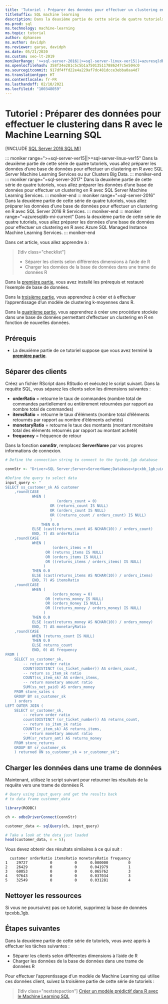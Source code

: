 ```yaml
---
title: 'Tutoriel : Préparer des données pour effectuer un clustering en R'
titleSuffix: SQL machine learning
description: Dans la deuxième partie de cette série de quatre tutoriels, vous allez préparer les données d’une base de données pour effectuer un clustering en R avec le Machine Learning SQL.
ms.prod: sql
ms.technology: machine-learning
ms.topic: tutorial
author: dphansen
ms.author: davidph
ms.reviewer: garye, davidph
ms.date: 05/21/2020
ms.custom: seo-lt-2019
monikerRange: '>=sql-server-2016||>=sql-server-linux-ver15||=azuresqldb-mi-current'
ms.openlocfilehash: 358f34e281c5c5b1a750135117886247c5e504c0
ms.sourcegitcommit: 917df4ffd22e4a229af7dc481dcce3ebba0aa4d7
ms.translationtype: HT
ms.contentlocale: fr-FR
ms.lasthandoff: 02/10/2021
ms.locfileid: "100348059"
---
```

# <a name="tutorial-prepare-data-to-perform-clustering-in-r-with-sql-machine-learning"></a>Tutoriel : Préparer des données pour effectuer le clustering dans R avec le Machine Learning SQL
[!INCLUDE [SQL Server 2016 SQL MI](../../includes/applies-to-version/sqlserver2016-asdbmi.md)]

::: moniker range=">=sql-server-ver15||>=sql-server-linux-ver15"
Dans la deuxième partie de cette série de quatre tutoriels, vous allez préparer les données d’une base de données pour effectuer un clustering en R avec SQL Server Machine Learning Services ou sur Clusters Big Data.
::: moniker-end
::: moniker range="=sql-server-2017"
Dans la deuxième partie de cette série de quatre tutoriels, vous allez préparer les données d’une base de données pour effectuer un clustering en R avec SQL Server Machine Learning Services.
::: moniker-end
::: moniker range="=sql-server-2016"
Dans la deuxième partie de cette série de quatre tutoriels, vous allez préparer les données d’une base de données pour effectuer un clustering en R avec SQL Server 2016 R Services.
::: moniker-end
::: moniker range="=azuresqldb-mi-current"
Dans la deuxième partie de cette série de quatre tutoriels, vous allez préparer les données d’une base de données pour effectuer un clustering en R avec Azure SQL Managed Instance Machine Learning Services.
::: moniker-end

Dans cet article, vous allez apprendre à :

> [!div class="checklist"]
> * Séparer les clients selon différentes dimensions à l’aide de R
> * Charger les données de la base de données dans une trame de données R

Dans la [première partie](r-clustering-model-introduction.md), vous avez installé les prérequis et restauré l’exemple de base de données.

Dans la [troisième partie](r-clustering-model-build.md), vous apprendrez à créer et à effectuer l’apprentissage d’un modèle de clustering k-moyennes dans R.

Dans la [quatrième partie](r-clustering-model-deploy.md), vous apprendrez à créer une procédure stockée dans une base de données permettant d’effectuer un clustering en R en fonction de nouvelles données.

## <a name="prerequisites"></a>Prérequis

* La deuxième partie de ce tutoriel suppose que vous avez terminé la [**première partie**](r-clustering-model-introduction.md).

## <a name="separate-customers"></a>Séparer des clients

Créez un fichier RScript dans RStudio et exécutez le script suivant.
Dans la requête SQL, vous séparez les clients selon les dimensions suivantes :

* **orderRatio** = retourne le taux de commandes (nombre total de commandes partiellement ou entièrement retournées par rapport au nombre total de commandes)
* **itemsRatio** = retourne le taux d’éléments (nombre total d’éléments retournés par rapport au nombre d’éléments achetés)
* **monetaryRatio** = retourne le taux des montants (montant monétaire total des éléments retournés par rapport au montant acheté)
* **frequency** = fréquence de retour

Dans la fonction **connStr**, remplacez **ServerName** par vos propres informations de connexion.

```r
# Define the connection string to connect to the tpcxbb_1gb database

connStr <- "Driver=SQL Server;Server=ServerName;Database=tpcxbb_1gb;uid=Username;pwd=Password"

#Define the query to select data
input_query <- "
SELECT ss_customer_sk AS customer
    ,round(CASE 
            WHEN (
                       (orders_count = 0)
                    OR (returns_count IS NULL)
                    OR (orders_count IS NULL)
                    OR ((returns_count / orders_count) IS NULL)
                    )
                THEN 0.0
            ELSE (cast(returns_count AS NCHAR(10)) / orders_count)
            END, 7) AS orderRatio
    ,round(CASE 
            WHEN (
                     (orders_items = 0)
                  OR (returns_items IS NULL)
                  OR (orders_items IS NULL)
                  OR ((returns_items / orders_items) IS NULL)
                 )
            THEN 0.0
            ELSE (cast(returns_items AS NCHAR(10)) / orders_items)
            END, 7) AS itemsRatio
    ,round(CASE 
            WHEN (
                     (orders_money = 0)
                  OR (returns_money IS NULL)
                  OR (orders_money IS NULL)
                  OR ((returns_money / orders_money) IS NULL)
                 )
            THEN 0.0
            ELSE (cast(returns_money AS NCHAR(10)) / orders_money)
            END, 7) AS monetaryRatio
    ,round(CASE 
            WHEN (returns_count IS NULL)
            THEN 0.0
            ELSE returns_count
            END, 0) AS frequency
FROM (
    SELECT ss_customer_sk,
        -- return order ratio
        COUNT(DISTINCT (ss_ticket_number)) AS orders_count,
        -- return ss_item_sk ratio
        COUNT(ss_item_sk) AS orders_items,
        -- return monetary amount ratio
        SUM(ss_net_paid) AS orders_money
    FROM store_sales s
    GROUP BY ss_customer_sk
    ) orders
LEFT OUTER JOIN (
    SELECT sr_customer_sk,
        -- return order ratio
        count(DISTINCT (sr_ticket_number)) AS returns_count,
        -- return ss_item_sk ratio
        COUNT(sr_item_sk) AS returns_items,
        -- return monetary amount ratio
        SUM(sr_return_amt) AS returns_money
    FROM store_returns
    GROUP BY sr_customer_sk
    ) returned ON ss_customer_sk = sr_customer_sk";
```

## <a name="load-the-data-into-a-data-frame"></a>Charger les données dans une trame de données

Maintenant, utilisez le script suivant pour retourner les résultats de la requête vers une trame de données R.

```r
# Query using input_query and get the results back
# to data frame customer_data

library(RODBC)

ch <- odbcDriverConnect(connStr)

customer_data <- sqlQuery(ch, input_query)

# Take a look at the data just loaded
head(customer_data, n = 5);
```

Vous devez obtenir des résultats similaires à ce qui suit :

```results
  customer orderRatio itemsRatio monetaryRatio frequency
1    29727          0          0      0.000000         0
2    26429          0          0      0.041979         1
3    60053          0          0      0.065762         3
4    97643          0          0      0.037034         3
5    32549          0          0      0.031281         4
```

## <a name="clean-up-resources"></a>Nettoyer les ressources

Si vous ne poursuivez pas ce tutoriel, supprimez la base de données tpcxbb_1gb.

## <a name="next-steps"></a>Étapes suivantes

Dans la deuxième partie de cette série de tutoriels, vous avez appris à effectuer les tâches suivantes :

* Séparer les clients selon différentes dimensions à l’aide de R
* Charger les données de la base de données dans une trame de données R

Pour effectuer l’apprentissage d’un modèle de Machine Learning qui utilise ces données client, suivez la troisième partie de cette série de tutoriels :

> [!div class="nextstepaction"]
> [Créer un modèle prédictif dans R avec le Machine Learning SQL](r-clustering-model-build.md)
